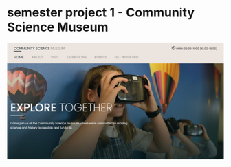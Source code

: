 # semester project 1 - Community Science Museum

![image](/images/community-science-museum-img.jpg)
